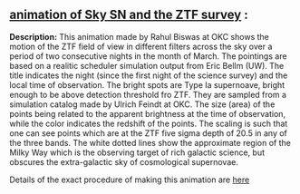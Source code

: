 
## [animation of Sky SN and the ZTF survey](./two_nights_march.mp4) :

__Description:__ This animation made by Rahul Biswas at OKC shows the motion of the ZTF field of view in different filters across the sky over a period of two consecutive nights in the month of March. The pointings are  based on a realitic scheduler simulation output from Eric Bellm (UW). The title indicates the night (since the first night of the science survey)  and the local time of observation. The bright spots are Type Ia supernoave, bright enough to be above detection threshold fro ZTF. They are sampled from a simulation catalog made by Ulrich Feindt at OKC. The size (area) of the points being related to the apparent brightness at the time of observation, while the color indicates the redshift of the points. The scaling is such that one can see points which are at the ZTF five sigma depth of 20.5 in any of the three bands. The white dotted lines show the approximate region of the Milky Way which is the observing target of rich galactic science, but obscures the extra-galactic sky of cosmological supernovae.

Details of the exact procedure of making this animation are [here](./animation_making_details.md)

